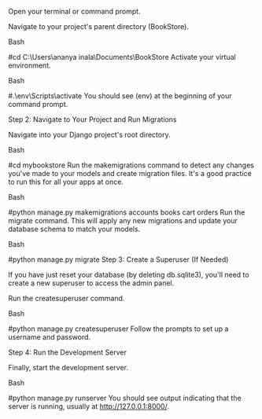 Open your terminal or command prompt.

Navigate to your project's parent directory (BookStore).

Bash

#cd C:\Users\ananya inala\Documents\BookStore
Activate your virtual environment.

Bash

#.\env\Scripts\activate
You should see (env) at the beginning of your command prompt.

Step 2: Navigate to Your Project and Run Migrations

Navigate into your Django project's root directory.

Bash

#cd mybookstore
Run the makemigrations command to detect any changes you've made to your models and create migration files. It's a good practice to run this for all your apps at once.

Bash

#python manage.py makemigrations accounts books cart orders
Run the migrate command. This will apply any new migrations and update your database schema to match your models.

Bash

#python manage.py migrate
Step 3: Create a Superuser (If Needed)

If you have just reset your database (by deleting db.sqlite3), you'll need to create a new superuser to access the admin panel.

Run the createsuperuser command.

Bash

#python manage.py createsuperuser
Follow the prompts to set up a username and password.

Step 4: Run the Development Server

Finally, start the development server.

Bash

#python manage.py runserver
You should see output indicating that the server is running, usually at http://127.0.0.1:8000/.

